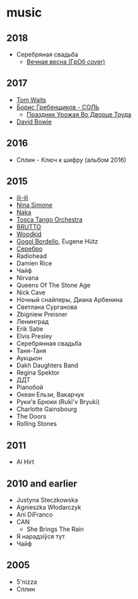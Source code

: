 # music

## 2018

- Серебряная свадьба
  - [Вечная весна (ГрОб cover)](https://www.youtube.com/watch?v=_3V3NWd0W3U)

## 2017

- [Tom Waits](/2017/tom-waits.md)
- [Борис Гребенщиков - СОЛЬ](https://www.youtube.com/watch?v=mHx9qVHGfGg)
  - [Праздник Урожая Во Дворце Труда](https://www.youtube.com/watch?v=_Pj5PMr6sKY)
- [David Bowie](/2016/david-bowie.md)

## 2016

- Сплин - Ключ к шифру (альбом 2016)

## 2015

- [ili-ili](/2015/ili-ili.md)
- [Nina Simone](/2015/nina-simone.md)
- [Naka](/2015/naka.md)
- [Tosca Tango Orchestra](/2015/tosca-tango-orchestra.md)
- [BRUTTO](/2015/brutto.md)
- [Woodkid](/2015/woodkid.md)
- [Gogol Bordello](/2015/gogol-bordello.md), Eugene Hütz
- [Серебро](/2015/serebro.md)
- Radiohead
- Damien Rice
- Чайф
- Nirvana
- Queens Of The Stone Age
- Nick Cave
- Ночный снайперы, Диана Арбенина
- Светлана Сурганова
- Zbigniew Preisner
- Ленинград
- Erik Satie
- Elvis Presley
- Серебрянная свадьба
- Таня-Таня
- Аукцыон
- Dakh Daughters Band
- Regina Spektor
- ДДТ
- Pianoбой
- Океан Ельзи, Вакарчук
- Руки'в Брюки (Ruki'v Bryuki)
- Charlotte Gainsbourg
- The Doors
- Rolling Stones

## 2011

- Al Hirt

## 2010 and earlier

- Justyna Steczkowska
- Agnieszka Włodarczyk
- Ani DiFranco
- CAN
  - She Brings The Rain
- Я нарадзіўся тут
- Чайф

## 2005

- 5'nizza
- Сплин
